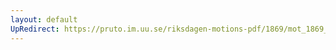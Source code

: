 ```yaml
---
layout: default
UpRedirect: https://pruto.im.uu.se/riksdagen-motions-pdf/1869/mot_1869__ak__106.pdf
---
```

